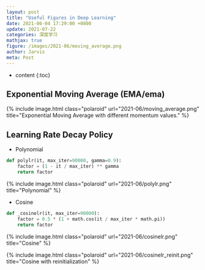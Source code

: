 ```yaml
---
layout: post
title: "Useful Figures in Deep Learning"
date: 2021-06-04 17:29:00 +0800
update: 2021-07-22
categories: 深度学习
mathjax: true
figure: /images/2021-06/moving_average.png
author: Jarvis
meta: Post
---
```


* content
{:toc}

## Exponential Moving Average (EMA/ema)

{% include image.html class="polaroid" url="2021-06/moving_average.png" title="Exponential Moving Average with different momentum values." %}


## Learning Rate Decay Policy

* Polynomial

```python
def polylr(it, max_iter=90000, gamma=0.9):
    factor = (1 - it / max_iter) ** gamma
    return factor
```

{% include image.html class="polaroid" url="2021-06/polylr.png" title="Polynomial" %}

* Cosine

```python
def _cosinelr(it, max_iter=90000):
    factor = 0.5 * (1 + math.cos(it / max_iter * math.pi))
    return factor
```

{% include image.html class="polaroid" url="2021-06/cosinelr.png" title="Cosine" %}

{% include image.html class="polaroid" url="2021-06/cosinelr_reinit.png" title="Cosine with reinitialization" %}
